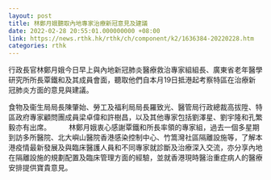 ```yaml
---
layout: post
title: 林鄭月娥聽取內地專家治療新冠意見及建議　
date: 2022-02-28 20:55:01.000000000 +08:00
link: https://news.rthk.hk/rthk/ch/component/k2/1636384-20220228.htm
categories: rthk
---
```


行政長官林鄭月娥今日早上與內地新冠肺炎醫療救治專家組組長、廣東省老年醫學研究所所長覃鐵和及其成員會面，聽取他們自本月19日抵港起考察特區在治療新冠肺炎方面的意見與建議。

食物及衞生局局長陳肇始、勞工及福利局局長羅致光、醫管局行政總裁高拔陞、特區政府專家顧問團成員梁卓偉和許樹昌，以及其他專家包括劉澤星、劉宇隆和孔繁毅亦有出席。
　　 
林鄭月娥衷心感謝覃鐵和所長率領的專家組，過去一個多星期到訪多所醫院、北大嶼山醫院香港感染控制中心、竹篙灣社區隔離設施等，了解本港疫情最新發展及與臨床醫護人員和不同專家就診斷及治療深入交流，亦分享內地在隔離設施的規劃配置及臨床管理方面的經驗，並就香港現時醫治重症病人的醫療安排提供寶貴意見。
